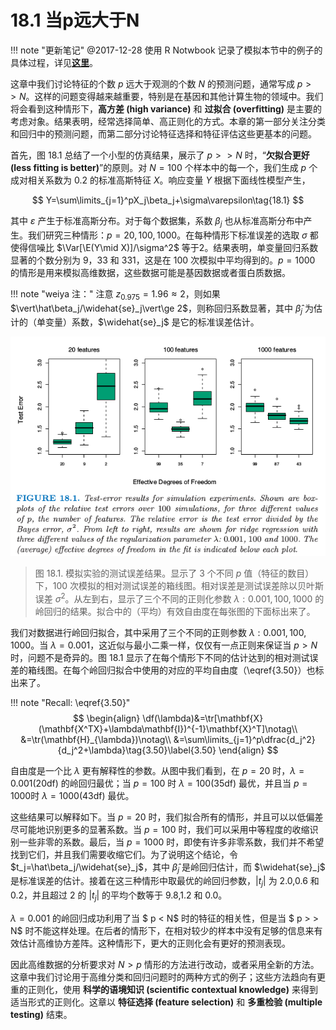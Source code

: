 # 18.1 当p远大于N

!!! note "更新笔记"
    @2017-12-28 使用 R Notwbook 记录了模拟本节中的例子的具体过程，详见[**这里**](../notes/HighDim/sim18_1/index.html)。

这章中我们讨论特征的个数 $p$ 远大于观测的个数 $N$ 的预测问题，通常写成 $p >> N$。这样的问题变得越来越重要，特别是在基因和其他计算生物的领域中。我们将会看到这种情形下，**高方差 (high variance)** 和 **过拟合 (overfitting)** 是主要的考虑对象。结果表明，经常选择简单、高正则化的方式。本章的第一部分关注分类和回归中的预测问题，而第二部分讨论特征选择和特征评估这些更基本的问题。

首先，图 18.1 总结了一个小型的仿真结果，展示了 $p >> N$ 时，“**欠拟合更好 (less fitting is better)**”的原则。对 $N=100$ 个样本中的每一个，我们生成 $p$ 个成对相关系数为 $0.2$ 的标准高斯特征 $X$。响应变量 $Y$ 根据下面线性模型产生，

$$
Y=\sum\limits_{j=1}^pX_j\beta_j+\sigma\varepsilon\tag{18.1}
$$

其中 $\varepsilon$ 产生于标准高斯分布。对于每个数据集，系数 $\beta_j$ 也从标准高斯分布中产生。我们研究三种情形：$p=20,100,1000$。在每种情形下标准误差的选取 $\sigma$ 都使得信噪比 $\Var[\E(Y\mid X)]/\sigma^2$ 等于$2$。结果表明，单变量回归系数显著的个数分别为 9，33 和 331，这是在 100 次模拟中平均得到的。$p=1000$ 的情形是用来模拟高维数据，这些数据可能是基因数据或者蛋白质数据。

!!! note "weiya 注："
    注意 $z_{0.975} = 1.96 \approx 2$，则如果 $\vert\hat\beta_j/\widehat{se}_j\vert\ge 2$，则称回归系数显著，其中 $\hat\beta_j$ 为估计的（单变量）系数，$\widehat{se}_j$ 是它的标准误差估计。

![](../img/18/fig18.1.png)

> 图 18.1. 模拟实验的测试误差结果。显示了 3 个不同 $p$ 值（特征的数目）下，100 次模拟的相对测试误差的箱线图。相对误差是测试误差除以贝叶斯误差 $\sigma^2$。从左到右，显示了三个不同的正则化参数 $\lambda:0.001,100,1000$ 的岭回归的结果。拟合中的（平均）有效自由度在每张图的下面标出来了。

我们对数据进行岭回归拟合，其中采用了三个不同的正则参数 $\lambda:0.001,100,1000$。当 $\lambda=0.001$，这近似与最小二乘一样，仅仅有一点正则来保证当 $p > N$ 时，问题不是奇异的。图 18.1 显示了在每个情形下不同的估计达到的相对测试误差的箱线图。在每个岭回归拟合中使用的对应的平均自由度（\eqref{3.50}）也标出来了。

!!! note "Recall: \eqref{3.50}"
    $$
    \begin{align}
    \df(\lambda)&=\tr[\mathbf{X}(\mathbf{X^TX}+\lambda\mathbf{I})^{-1}\mathbf{X}^T]\notag\\
    &=\tr(\mathbf{H}_{\lambda})\notag\\
    &=\sum\limits_{j=1}^p\dfrac{d_j^2}{d_j^2+\lambda}\tag{3.50}\label{3.50}
    \end{align}
    $$

自由度是一个比 $\lambda$ 更有解释性的参数。从图中我们看到，在 $p=20$ 时，$\lambda=0.001$(20df) 的岭回归最优；当 $p=100$ 时 $\lambda=100$(35df) 最优，并且当 $p=1000$时 $\lambda=1000$(43df) 最优。

这些结果可以解释如下。当 $p=20$ 时，我们拟合所有的情形，并且可以以低偏差尽可能地识别更多的显著系数。当 $p=100$ 时，我们可以采用中等程度的收缩识别一些非零的系数。最后，当 $p=1000$ 时，即使有许多非零系数，我们并不希望找到它们，并且我们需要收缩它们。为了说明这个结论，令 $t_j=\hat\beta_j/\widehat{se}_j$，其中 $\hat\beta_j$ 是岭回归估计，而 $\widehat{se}_j$ 是标准误差的估计。接着在这三种情形中取最优的岭回归参数，$\vert t_j\vert$ 为 2.0,0.6 和 0.2，并且超过 2 的 $\vert t_j\vert$ 的平均个数等于 9.8,1.2 和 0.0。

$\lambda=0.001$ 的岭回归成功利用了当 $ p < N$ 时的特征的相关性，但是当 $ p > > N$ 时不能这样处理。在后者的情形下，在相对较少的样本中没有足够的信息来有效估计高维协方差阵。这种情形下，更大的正则化会有更好的预测表现。

因此高维数据的分析要求对 $N > p$ 情形的方法进行改动，或者采用全新的方法。这章中我们讨论用于高维分类和回归问题时的两种方式的例子；这些方法趋向有更重的正则化，使用 **科学的语境知识 (scientific contextual knowledge)** 来得到适当形式的正则化。这章以 **特征选择 (feature selection)** 和 **多重检验 (multiple testing)** 结束。
